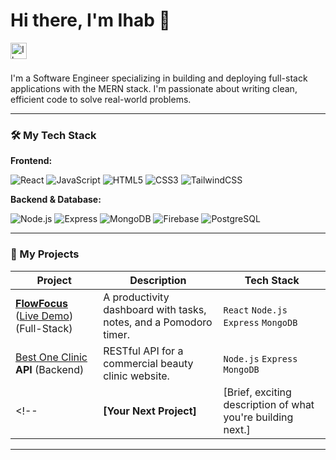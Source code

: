 # Hi there, I'm Ihab 👋

<a href="https://linkedin.com/in/ihab-adham-19705521a">
  <img align="left" alt="Ihab's LinkedIn" width="26px" src="https://cdn.jsdelivr.net/gh/devicons/devicon@latest/icons/linkedin/linkedin-original.svg" />
</a>
<!--
<a href="mailto:ihabadham4@gmail.com">
  <img align="left" alt="Ihab's Email" width="26px" src="https://img.shields.io/badge/gmail-%23EA4335.svg?&style=for-the-badge&logo=gmail&logoColor=white&labelColor=transparent" />
</a>
-->

<br />
<br />

I'm a Software Engineer specializing in building and deploying full-stack applications with the MERN stack. I'm passionate about writing clean, efficient code to solve real-world problems.

---

### 🛠️ My Tech Stack

**Frontend:**
<p>
  <img alt="React" src="https://img.shields.io/badge/-React-61DAFB?style=for-the-badge&logo=react&logoColor=white" />
  <img alt="JavaScript" src="https://img.shields.io/badge/-JavaScript-F7DF1E?style=for-the-badge&logo=javascript&logoColor=black" />
  <img alt="HTML5" src="https://img.shields.io/badge/-HTML5-E34F26?style=for-the-badge&logo=html5&logoColor=white" />
  <img alt="CSS3" src="https://img.shields.io/badge/-CSS3-1572B6?style=for-the-badge&logo=css3&logoColor=white" />
  <img alt="TailwindCSS" src="https://img.shields.io/badge/-Tailwind_CSS-38B2AC?style=for-the-badge&logo=tailwind-css&logoColor=white" />
</p>

**Backend & Database:**
<p>
  <img alt="Node.js" src="https://img.shields.io/badge/-Node.js-339933?style=for-the-badge&logo=node.js&logoColor=white" />
  <img alt="Express" src="https://img.shields.io/badge/-Express-000000?style=for-the-badge&logo=express&logoColor=white" />
  <img alt="MongoDB" src="https://img.shields.io/badge/-MongoDB-47A248?style=for-the-badge&logo=mongodb&logoColor=white" />
  <img alt="Firebase" src="https://img.shields.io/badge/-Firebase-FFCA28?style=for-the-badge&logo=firebase&logoColor=black" />
  <img alt="PostgreSQL" src="https://img.shields.io/badge/-PostgreSQL-4169E1?style=for-the-badge&logo=postgresql&logoColor=white" />
</p>

---

### 🚀 My Projects

| Project                                     | Description                                                              | Tech Stack                               |
| ------------------------------------------- | ------------------------------------------------------------------------ | ---------------------------------------- |
| [**FlowFocus**](https://github.com/ihabadham/FlowFocus) ([Live Demo](https://flowfocus.bestoneclinic.com)) (Full-Stack)                  | A productivity dashboard with tasks, notes, and a Pomodoro timer.        | `React` `Node.js` `Express` `MongoDB`    |
| [Best One Clinic](https://bestoneclinic.com) **API** (Backend)           | RESTful API for a commercial beauty clinic website.                      | `Node.js` `Express` `MongoDB`            |
<!-- | **[Your Next Project]**                     | [Brief, exciting description of what you're building next.]              | `[Tech]` `[Tech]`                        | -->

---

<!-- Optional: Add some fun stats -->
<!-- ![Ihab's GitHub stats](https://github-readme-stats.vercel.app/api?username=ihabadham&show_icons=true&theme=dark) -->
